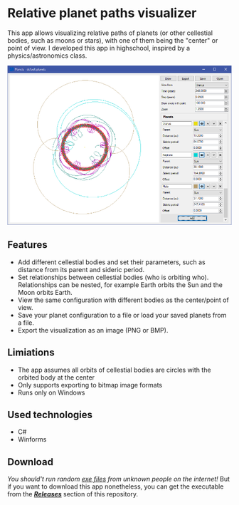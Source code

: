 # Relative planet paths visualizer

This app allows visualizing relative paths of planets (or other cellestial bodies, such as moons or stars), with one of them being the "center" or point of view.
I developed this app in highschool, inspired by a physics/astronomics class.

![Screenshot of the Planets app.](./planets-app.png)

## Features
- Add different cellestial bodies and set their parameters, such as distance from its parent and sideric period.
- Set relationships between cellestial bodies (who is orbiting who). Relationships can be nested, for example Earth orbits the Sun and the Moon orbits Earth.
- View the same configuration with different bodies as the center/point of view.
- Save your planet configuration to a file or load your saved planets from a file.
- Export the visualization as an image (PNG or BMP).

## Limiations
- The app assumes all orbits of cellestial bodies are circles
 with the orbited body at the center
- Only supports exporting to bitmap image formats
- Runs only on Windows

## Used technologies
- C#
- Winforms

## Download
*You should't run random [exe files](https://www.reddit.com/r/github/comments/1at9br4/i_am_new_to_github_and_i_have_lots_to_say/) from unknown people on the internet!*
But if you want to download this app nonetheless, you can get the executable from the [***Releases***](https://github.com/daviddostal/planet-paths-visualizer/releases) section of this repository.